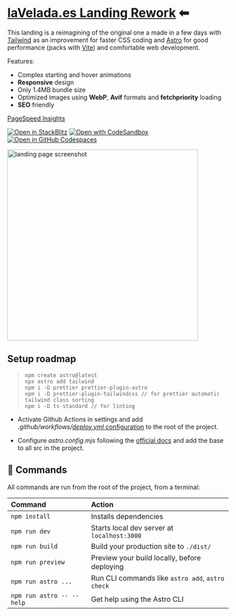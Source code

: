 # [laVelada.es Landing Rework](https://ferranjs.github.io/astro-tailwind-landing-1/) ⬅

This landing is a reimagining of the original one a made in a few days with [Tailwind](https://tailwindcss.com/) as an improvement for faster CSS coding and [Astro](https://astro.build/) for good performance (packs with [Vite](https://vitejs.dev/)) and comfortable web development. 

Features:
- Complex starting and hover animations
- **Responsive** design
- Only 1.4MB bundle size
- Optimized images using **WebP**, **Avif** formats and **fetchpriority** loading 
- **SEO** friendly

[PageSpeed Insights](https://pagespeed.web.dev/analysis/https-ferranjs-github-io-astro-tailwind-landing-1/k34j9xr5ds?form_factor=desktop)

[![Open in StackBlitz](https://developer.stackblitz.com/img/open_in_stackblitz.svg)](https://stackblitz.com/github/ferranJS/astro-tailwind-landing-1)
[![Open with CodeSandbox](https://assets.codesandbox.io/github/button-edit-lime.svg)](https://codesandbox.io/p/sandbox/github/ferranJS/astro-tailwind-landing-1)
[![Open in GitHub Codespaces](https://github.com/codespaces/badge.svg)](https://codespaces.new/ferranJS/astro-tailwind-landing-1?devcontainer_path=.devcontainer/basics/devcontainer.json)

<img src="https://github.com/ferranJS/astro-tailwind-landing-1/blob/main/public/landing-screenshot.png" height="434px" alt="landing page screenshot">

## Setup roadmap

>     npm create astro@latest
>     npx astro add tailwind
>     npm i -D prettier prettier-plugin-astro
>     npm i -D prettier-plugin-tailwindcss // for prettier automatic tailwind class sorting
>     npm i -D ts-standard // for linting

- Activate Github Actions in settings and add _.github/workflows/_[_deploy.yml_ configuration](https://github.com/ferranJS/astro-tailwind-landing-1/blob/main/.github/workflows/deploy.yml) to the root of the project.

- Configure _astro.config.mjs_ following the [official docs](https://docs.astro.build/en/guides/deploy/github/) and add the base to all src in the project.

## 🧞 Commands

All commands are run from the root of the project, from a terminal:

| Command                   | Action                                           |
| :------------------------ | :----------------------------------------------- |
| `npm install`             | Installs dependencies                            |
| `npm run dev`             | Starts local dev server at `localhost:3000`      |
| `npm run build`           | Build your production site to `./dist/`          |
| `npm run preview`         | Preview your build locally, before deploying     |
| `npm run astro ...`       | Run CLI commands like `astro add`, `astro check` |
| `npm run astro -- --help` | Get help using the Astro CLI                     |
